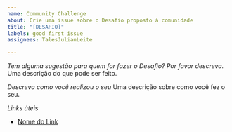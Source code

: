 ```yaml
---
name: Community Challenge
about: Crie uma issue sobre o Desafio proposto à comunidade
title: "[DESAFIO]"
labels: good first issue
assignees: TalesJulianLeite

---
```


*Tem alguma sugestão para quem for fazer o Desafio? Por favor descreva.*
Uma descrição do que pode ser feito. 

*Descreva como você realizou o seu*
Uma descrição sobre como você fez o seu.

*Links úteis*
- [Nome do Link](URL)

